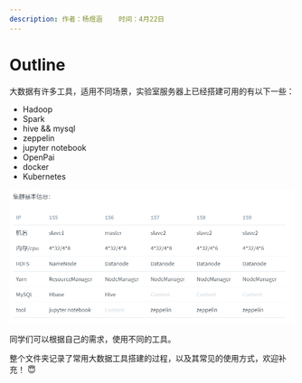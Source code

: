 ```yaml
---
description: 作者：杨煜涵    时间：4月22日
---
```


# Outline

大数据有许多工具，适用不同场景，实验室服务器上已经搭建可用的有以下一些：

* Hadoop
* Spark
* hive && mysql
* zeppelin
* jupyter notebook
* OpenPai
* docker
* Kubernetes

![](../.gitbook/assets/image%20%2820%29.png)

同学们可以根据自己的需求，使用不同的工具。

整个文件夹记录了常用大数据工具搭建的过程，以及其常见的使用方式，欢迎补充！ 😇 

